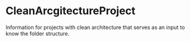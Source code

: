 # CleanArcgitectureProject
Information for projects with clean architecture that serves as an input to know the folder structure.

